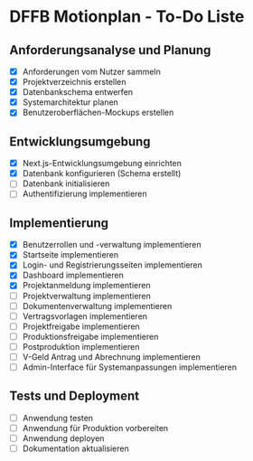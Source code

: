 # DFFB Motionplan - To-Do Liste

## Anforderungsanalyse und Planung
- [x] Anforderungen vom Nutzer sammeln
- [x] Projektverzeichnis erstellen
- [x] Datenbankschema entwerfen
- [x] Systemarchitektur planen
- [x] Benutzeroberflächen-Mockups erstellen

## Entwicklungsumgebung
- [x] Next.js-Entwicklungsumgebung einrichten
- [x] Datenbank konfigurieren (Schema erstellt)
- [ ] Datenbank initialisieren
- [ ] Authentifizierung implementieren

## Implementierung
- [x] Benutzerrollen und -verwaltung implementieren
- [x] Startseite implementieren
- [x] Login- und Registrierungsseiten implementieren
- [x] Dashboard implementieren
- [x] Projektanmeldung implementieren
- [ ] Projektverwaltung implementieren
- [ ] Dokumentenverwaltung implementieren
- [ ] Vertragsvorlagen implementieren
- [ ] Projektfreigabe implementieren
- [ ] Produktionsfreigabe implementieren
- [ ] Postproduktion implementieren
- [ ] V-Geld Antrag und Abrechnung implementieren
- [ ] Admin-Interface für Systemanpassungen implementieren

## Tests und Deployment
- [ ] Anwendung testen
- [ ] Anwendung für Produktion vorbereiten
- [ ] Anwendung deployen
- [ ] Dokumentation aktualisieren
